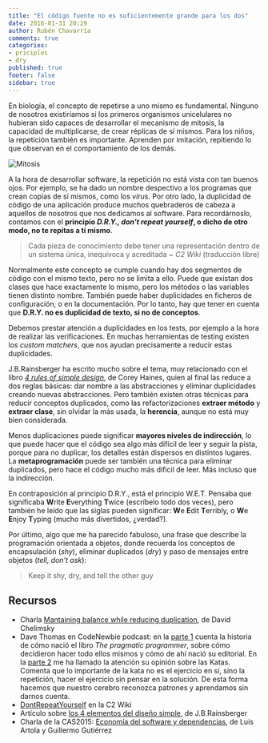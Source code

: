 ```yaml
---
title: "El código fuente no es suficientemente grande para los dos"
date: 2016-01-31 20:29
author: Rubén Chavarría
comments: true
categories: 
- priciples
- dry
published: true
footer: false
sidebar: true
---
```


En biología, el concepto de repetirse a uno mismo es fundamental. Ninguno de
nosotros existiríamos si los primeros organismos unicelulares no hubieran sido
capaces de desarrollar el mecanismo de mitosis, la capacidad de multiplicarse,
de crear réplicas de sí mismos. Para los niños, la repetición también es
importante. Aprenden por imitación, repitiendo lo que observan en el
comportamiento de los demás.

![Mitosis](/images/2016/mitosis.png)

A la hora de desarrollar software, la repetición no está vista con tan buenos
ojos. Por ejemplo, se ha dado un nombre despectivo a los programas que crean
copias de sí mismos, como los *virus*. Por otro lado, la duplicidad de código
de una aplicación produce muchos quebraderos de cabeza a aquellos de nosotros
que nos dedicamos al software. Para recordárnoslo, contamos con el **principio
*D.R.Y., don't repeat yourself*, o dicho de otro modo, no te repitas a tí mismo**.

<!-- more -->

> Cada pieza de conocimiento debe tener una representación dentro de un sistema
  única, inequívoca y acreditada ~ *C2 Wiki* (traducción libre)

Normalmente este concepto se cumple cuando hay dos segmentos de código con el
mismo texto, pero no se limita a ello. Puede que existan dos clases que hace
exactamente lo mismo, pero los métodos o las variables tienen distinto nombre.
También puede haber duplicidades en ficheros de configuración, o en la
documentación. Por lo tanto, hay que tener en cuenta que **D.R.Y. no es
duplicidad de texto, si no de conceptos**.

Debemos prestar atención a duplicidades en los tests, por ejemplo a la hora de
realizar las verificaciones. En muchas herramientas de testing existen los
*custom matchers*, que nos ayudan precisamente a reducir estas duplicidades.

J.B.Rainsberger ha escrito mucho sobre el tema, muy relacionado con el libro
*[4 rules of simple design]*, de Corey Haines, quien al final las reduce a dos
reglas básicas: dar nombre a las abstracciones y eliminar duplicidades creando
nuevas abstracciones. Pero también existen otras técnicas para reducir
conceptos duplicados, como las refactorizaciones **extraer método** y **extraer
clase**, sin olvidar la más usada, la **herencia**, aunque no está muy bien
considerada.

Menos duplicaciones puede significar **mayores niveles de indirección**, lo que
puede hacer que el código sea algo más difícil de leer y seguir la pista,
porque para no duplicar, los detalles están dispersos en distintos lugares. La
**metaprogramación** puede ser también una técnica para eliminar duplicados,
pero hace el código mucho más difícil de leer. Más incluso que la indirección.

En contraposición al principio D.R.Y., está el principio W.E.T. Pensaba que
significaba **W**rite **E**verything **T**wice (escríbelo todo dos veces), pero
también he leído que las siglas pueden significar: **W**e **E**dit
**T**erribly, o **W**e **E**njoy **T**yping (mucho más divertidos, ¿verdad?).

Por último, algo que me ha parecido fabuloso, una frase que describe la
programación orientada a objetos, donde recuerda los conceptos de encapsulación
(*shy*), eliminar duplicados (*dry*) y paso de mensajes entre objetos (*tell, don't
ask*):

> Keep it shy, dry, and tell the other guy

## Recursos

- Charla [Mantaining balance while reducing duplication], de David Chelimsky
- Dave Thomas en CodeNewbie podcast: en la [parte 1] cuenta la historia de cómo
  nació el libro *The pragmatic programmer*, sobre cómo decidieron hacer todo
  ellos mismos y cómo de ahí nació su editorial. En la [parte 2] me ha llamado la
  atención su opinión sobre las Katas. Comenta que lo importante de la kata no es
  el ejercicio en sí, sino la repetición, hacer el ejercicio sin pensar en la
  solución. De esta forma hacemos que nuestro cerebro reconozca patrones y
  aprendamos sin darnos cuenta.
- [DontRepeatYourself] en la C2 Wiki
- Artículo sobre [los 4 elementos del diseño simple], de J.B.Rainsberger
- Charla de la CAS2015: [Economía del software y dependencias], de Luis Artola
  y Guillermo Gutiérrez

[4 rules of simple design]: https://leanpub.com/4rulesofsimpledesign
[Mantaining balance while reducing duplication]: https://www.youtube.com/watch?v=Is8ThG6Fetg
[parte 1]: http://www.codenewbie.org/podcast/the-pragmatic-programmer-i
[parte 2]: http://www.codenewbie.org/podcast/the-pragmatic-programmer-part-ii
[DontRepeatYourself]: http://www.c2.com/cgi/wiki?DontRepeatYourself
[los 4 elementos del diseño simple]: http://blog.thecodewhisperer.com/2013/12/07/putting-an-age-old-battle-to-rest/
[Economía del software y dependencias]: http://www.slideshare.net/programania/software-economics-tradeoffs-of-decoupled-softwre

